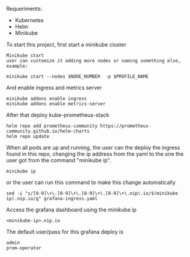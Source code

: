Requeriments:

* Kubernetes
* Helm
* Minikube

To start this project, first start a minikube cluster

```
Minikube start
user can customize it adding more nodes or naming something else, example:

minikube start --nodes $NODE_NUMBER  -p $PROFILE_NAME
```

And enable ingress and metrics server
```
minikube addons enable ingress
minikube addons enable metrics-server
```

After that deploy kube-prometheus-stack

```
helm repo add prometheus-community https://prometheus-community.github.io/helm-charts
helm repo update
```

When all pods are up and running, the user can the deploy the ingress found in this repo, changing the ip address from the yaml to the one the user got from the command "minikube ip".

```
minikube ip
```

or the user can run this command to make this change automatically

```
sed -i "s/[0-9]\+\.[0-9]\+\.[0-9]\+\.[0-9]\+\.nip\.io/$(minikube ip).nip.io/g" grafana-ingress.yaml
```
Access the grafana dashboard using the minikube ip

```
<minikube-ip>.nip.io
```

The default user/pass for this grafana deploy is
```
admin
prom-operator
```